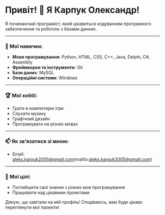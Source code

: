 # Привіт! 👋 Я Карпук Олександр!

Я починаючий програміст, який цікавиться кодуванням програмного забезпечення та роботою з базами данних.

---

### 🔧 Мої навички:
- **Мови програмування**: Python, HTML, CSS, C++, Java, Delphi, C#, Assembly
- **Фреймворки та інструменти**: Git
- **Бази даних**: MySQL
- **Операційні системи**: Windows

---

### 🏆 Мої хоббі:
- Грати в компютерні ігри
- Слухати музику
- Графічний дизайн
- Програмувати на різних мовах

---

### 📫 Як зв'язатися зі мною:
- Email: aleks.karpuk2005@gmail.com(mailto:aleks.karpuk2005@gmail.com)

---

### 🎯 Мої цілі:
- Поглибшити свої знання з різних мов програмування
- Працювати над цікавими проектами

Дякую, що завітали на мій профіль! Сподіваюсь, вам буде цікаво переглянути мої проекти!
